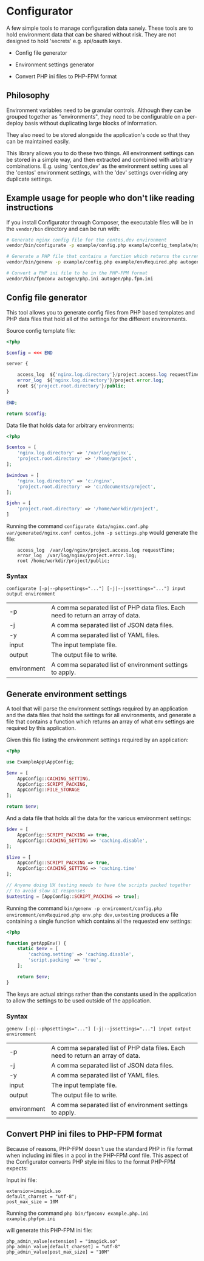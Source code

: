 Configurator
============

A few simple tools to manage configuration data sanely. These tools are to hold environment data that can be shared without risk. They are not designed to hold 'secrets' e.g. api/oauth keys.

* Config file generator

* Environment settings generator

* Convert PHP ini files to PHP-FPM format

Philosophy
----------

Environment variables need to be granular controls. Although they can be grouped together as "environments", they need to be configurable on a per-deploy basis without duplicating large blocks of information. 
 
They also need to be stored alongside the application's code so that they can be maintained easily. 

This library allows you to do these two things. All environment settings can be stored in a simple way, and then extracted and combined with arbitrary combinations. E.g. using 'centos,dev' as the environment setting uses all the 'centos' environment settings, with the 'dev' settings over-riding any duplicate settings.


Example usage for people who don't like reading instructions
------------------------------------------------------------

If you install Configurator through Composer, the executable files will be in the `vendor/bin` directory and can be run with:

```bash
# Generate nginx config file for the centos,dev environment
vendor/bin/configurate -p example/config.php example/config_template/nginx.conf.php autogen/nginx.conf "centos,dev"

# Generate a PHP file that contains a function which returns the current application env settings
vendor/bin/genenv -p example/config.php example/envRequired.php autogen/appEnv.php "centos,dev"

# Convert a PHP ini file to be in the PHP-FPM format
vendor/bin/fpmconv autogen/php.ini autogen/php.fpm.ini
```

Config file generator
---------------------

This tool allows you to generate config files from PHP based templates and PHP data files that hold all of the settings for the different environments.

Source config template file:

```php
<?php

$config = <<< END

server {

    access_log  ${'nginx.log.directory'}/project.access.log requestTime;    
    error_log  ${'nginx.log.directory'}/project.error.log;
    root ${'project.root.directory'}/public;
}

END;

return $config;

```

Data file that holds data for arbitrary environments:

```php
<?php

$centos = [
    'nginx.log.directory' => '/var/log/nginx', 
    'project.root.directory' => '/home/project',
];

$windows = [
    'nginx.log.directory' => 'c:/nginx', 
    'project.root.directory' => 'c:/documents/project',
];

$john = [
    'project.root.directory' => '/home/workdir/project',
]

```

Running the command `configurate data/nginx.conf.php var/generated/nginx.conf centos,john -p settings.php` would generate the file:  


```
    access_log  /var/log/nginx/project.access.log requestTime;    
    error_log  /var/log/nginx/project.error.log;
    root /home/workdir/project/public;
```

### Syntax

`configurate [-p|--phpsettings="..."] [-j|--jssettings="..."] input output environment`

|             |                                                                                 |
|-------------|---------------------------------------------------------------------------------|
| -p          | A comma separated list of PHP data files. Each need to return an array of data. |
| -j          | A comma separated list of JSON data files.                                      |
| -y          | A comma separated list of YAML files.                                           |
| input       | The input template file.                                                        |
| output      | The output file to write.                                                       |
| environment | A comma separated list of environment settings to apply.                        |

Generate environment settings
-----------------------------

A tool that will parse the environment settings required by an application and the data files that hold the settings for all environments, and generate a file that contains a function which returns an array of what env settings are required by this application.

Given this file listing the environment settings required by an application:

```php
<?php

use ExampleApp\AppConfig;

$env = [
    AppConfig::CACHING_SETTING,
    AppConfig::SCRIPT_PACKING,
    AppConfig::FILE_STORAGE
];

return $env;
```

And a data file that holds all the data for the various environment settings:

```php
$dev = [
    AppConfig::SCRIPT_PACKING => true,
    AppConfig::CACHING_SETTING => 'caching.disable',
];

$live = [
    AppConfig::SCRIPT_PACKING => true,
    AppConfig::CACHING_SETTING => 'caching.time'
]; 

// Anyone doing UX testing needs to have the scripts packed together
// to avoid slow UI responses
$uxtesting = [AppConfig::SCRIPT_PACKING => true];
```

Running the command `bin/genenv -p environment/config.php environment/envRequired.php env.php dev,uxtesting` produces a file containing a single function which contains all the requested env settings:

```php
<?php

function getAppEnv() {
    static $env = [
        'caching.setting' => 'caching.disable',
        'script.packing' => 'true',
    ];

    return $env;
}
```

The keys are actual strings rather than the constants used in the application to allow the settings to be used outside of the application. 

### Syntax

`genenv [-p|--phpsettings="..."] [-j|--jssettings="..."] input output environment`

|             |                                                                                 |
|-------------|---------------------------------------------------------------------------------|
| -p          | A comma separated list of PHP data files. Each need to return an array of data. |
| -j          | A comma separated list of JSON data files.                                      |
| -y          | A comma separated list of YAML files.                                           |
| input       | The input template file.                                                        |
| output      | The output file to write.                                                       |
| environment | A comma separated list of environment settings to apply.                        |  

Convert PHP ini files to PHP-FPM format
---------------------------------------

Because of reasons, PHP-FPM doesn't use the standard PHP in file format when including ini files in a pool in the PHP-FPM conf file. This aspect of the Configurator converts PHP style ini files to the format PHP-FPM expects:

Input ini file:

```
extension=imagick.so
default_charset = "utf-8";
post_max_size = 10M
```

Running the command `php bin/fpmconv example.php.ini example.phpfpm.ini`

will generate this PHP-FPM ini file:

```
php_admin_value[extension] = "imagick.so"
php_admin_value[default_charset] = "utf-8"
php_admin_value[post_max_size] = "10M"
```
